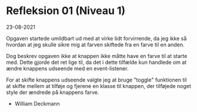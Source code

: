 # Refleksion 01 (Niveau 1)

23-08-2021

Opgaven startede umildbart ud med at virke lidt forvirrende, da jeg ikke så hvordan at jeg skulle sikre mig at farven skiftede fra en farve til en anden.

Dog beskrev opgaven ikke at knappen ikke måtte have en farve til at starte med. Dette gjorde det ret lige til, da det i dette tilfælde kun handlede om at ændre knappens udseende med en event-listener.

For at skifte knappens udseende valgte jeg at bruge "toggle" funktionen til at skifte mellem at tilføje og fjerene en klasse til knappen, der tilføjede noget style der ændrede på knappens farve.


- William Deckmann